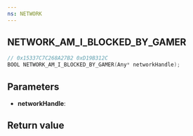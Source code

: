 ```yaml
---
ns: NETWORK
---
```

## NETWORK_AM_I_BLOCKED_BY_GAMER

```c
// 0x15337C7C268A27B2 0xD19B312C
BOOL NETWORK_AM_I_BLOCKED_BY_GAMER(Any* networkHandle);
```


## Parameters
* **networkHandle**: 

## Return value
